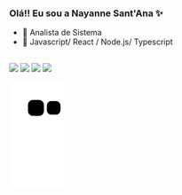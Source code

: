 ### Olá!! Eu sou a Nayanne Sant'Ana ✨



- 🔎 Analista de Sistema
- 🌱 Javascript/ React / Node.js/ Typescript

##
<div>
 
  <a href="https://instagram.com/nayannesantanav" target="_blank"><img src="https://img.shields.io/badge/-Instagram-%23E4405F?style=for-the-badge&logo=instagram&logoColor=white" target="_blank"></a>
 <a href="https://discord.gg/wNEUPNrrU2" target="_blank"><img src="https://img.shields.io/badge/Discord-7289DA?style=for-the-badge&logo=discord&logoColor=white" target="_blank"></a> 
  <a href = "mailto:nayannesantanav@gmail.com"><img src="https://img.shields.io/badge/Gmail-D14836?style=for-the-badge&logo=gmail&logoColor=white" target="_blank"></a>
  <a href="https://www.linkedin.com/in/nayannesvl/" target="_blank"><img src="https://img.shields.io/badge/-LinkedIn-%230077B5?style=for-the-badge&logo=linkedin&logoColor=white" target="_blank"></a>
</div>

  ![Snake animation](https://github.com/nayannesvl/nayannesvl/blob/output/github-contribution-grid-snake.svg)
